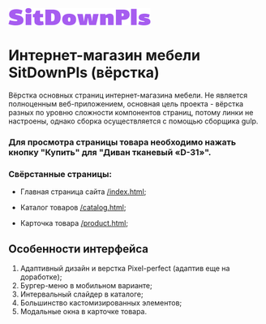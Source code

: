 ![alt text](https://github.com/EkaterinaPodneva/internet-sofa-market/blob/main/src/img/logo-text.svg)
# Интернет-магазин мебели SitDownPls (вёрстка)
Вёрстка основных страниц интернет-магазина мебели. Не является полноценным веб-приложением, основная цель проекта - вёрстка разных по уровню сложности компонентов страниц, потому линки не настроены, однако сборка осуществляется с помощью сборщика gulp. 
### Для просмотра страницы товара необходимо нажать кнопку "Купить" для "Диван тканевый «D-31»".  
### Свёрстанные страницы:
- Главная страница сайта [/index.html](https://ekaterinapodneva.github.io/internet-sofa-market/index.html);
* Каталог товаров [/catalog.html](https://ekaterinapodneva.github.io/internet-sofa-market/catalog.html);
+ Карточка товара  [/product.html](https://ekaterinapodneva.github.io/internet-sofa-market/product.html);
## Особенности интерфейса
1. Адаптивный дизайн и верстка Pixel-perfect (адаптив еще на доработке);
1. Бургер-меню в мобильном варианте;
1. Интервальный слайдер в каталоге;
2. Большинство кастомизированных элементов;
3. Модальные окна в карточке товара.
